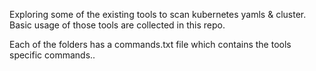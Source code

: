 Exploring some of the existing tools to scan kubernetes yamls & cluster. Basic usage of those tools are collected in this repo.

Each of the folders has a commands.txt file which contains the tools specific commands.. 